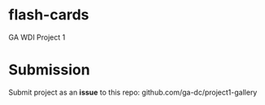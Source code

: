 # flash-cards
GA WDI Project 1

# Submission
Submit project as an **issue** to this repo:
github.com/ga-dc/project1-gallery
